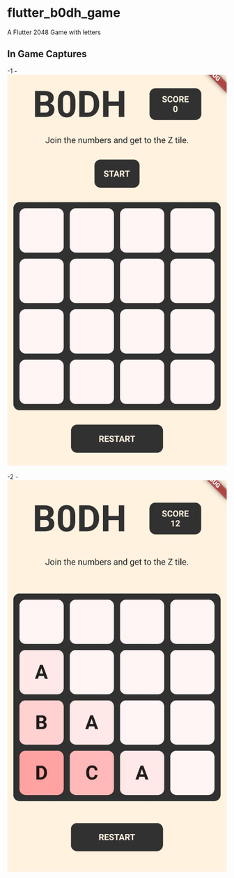 # flutter_b0dh_game
 A Flutter 2048 Game with letters

## In Game Captures
-1
    -<img src="readme_images\1.png">

-2
    -<img src="readme_images\2.png">